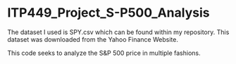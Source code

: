 # ITP449_Project_S-P500_Analysis

The dataset I used is SPY.csv which can be found within my repository. This dataset was downloaded from the Yahoo Finance Website.

This code seeks to analyze the S&P 500 price in multiple fashions. 

